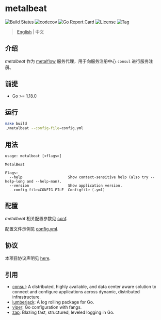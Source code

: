 # metalbeat

[![Build Status](https://github.com/devops-metalflow/metalbeat/workflows/ci/badge.svg?branch=main&event=push)](https://github.com/devops-metalflow/metalbeat/actions?query=workflow%3Aci)
[![codecov](https://codecov.io/gh/devops-metalflow/metalbeat/branch/main/graph/badge.svg?token=El8oiyaIsD)](https://codecov.io/gh/devops-metalflow/metalbeat)
[![Go Report Card](https://goreportcard.com/badge/github.com/devops-metalflow/metalbeat)](https://goreportcard.com/report/github.com/devops-metalflow/metalbeat)
[![License](https://img.shields.io/github/license/devops-metalflow/metalbeat.svg)](https://github.com/devops-metalflow/metalbeat/blob/main/LICENSE)
[![Tag](https://img.shields.io/github/tag/devops-metalflow/metalbeat.svg)](https://github.com/devops-metalflow/metalbeat/tags)



> [English](README.md) | 中文



## 介绍

*metalbeat* 作为 [metalflow](https://github.com/devops-metalflow/metalflow) 服务代理，用于向服务注册中心 `consul` 进行服务注册。



## 前提

- Go >= 1.18.0



## 运行

```bash
make build
./metalbeat --config-file=config.yml
```



## 用法

```
usage: metalbeat [<flags>]

MetalBeat

Flags:
  --help                     Show context-sensitive help (also try --help-long and --help-man).
  --version                  Show application version.
  --config-file=CONFIG-FILE  Configfile (.yml)
```



## 配置

*metalbeat* 相关配置参数见 [conf](https://github.com/devops-metalflow/metalbeat/blob/main/initialize/conf).

配置文件示例见 [config.yml](https://github.com/devops-metalflow/metalbeat/blob/main/initialize/conf/config.yml).



## 协议

本项目协议声明见 [here](LICENSE).



## 引用

- [consul](https://github.com/hashicorp/consul): A distributed, highly available, and data center aware solution to connect and configure applications across dynamic, distributed infrastructure.
- [lumberjack](https://github.com/natefinch/lumberjack):  A log rolling package for Go.
- [viper](https://github.com/spf13/viper): Go configuration with fangs.
- [zap](https://github.com/uber-go/zap): Blazing fast, structured, leveled logging in Go.

